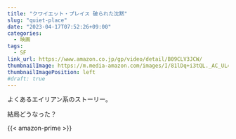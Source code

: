 ```yaml
---
title: "クワイエット・プレイス 破られた沈黙"
slug: "quiet-place"
date: "2023-04-17T07:52:26+09:00"
categories:
  - 映画
tags:
  - SF
link_url: https://www.amazon.co.jp/gp/video/detail/B09CLV3JCW/
thumbnailImage: https://m.media-amazon.com/images/I/81lDq+i3tQL._AC_UL400_.jpg
thumbnailImagePosition: left
#draft: true
---
```

よくあるエイリアン系のストーリー。
<!--more-->
結局どうなった？

{{< amazon-prime >}}
